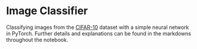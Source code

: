 # Image Classifier
Classifying images from the [CIFAR-10](https://www.cs.toronto.edu/~kriz/cifar.html) dataset with a simple neural network in PyTorch. Further details and explanations can be found in the markdowns throughout the notebook.
